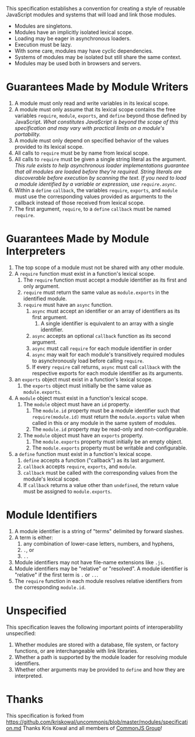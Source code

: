 
This specification establishes a convention for creating a style of
reusable JavaScript modules and systems that will load and link those
modules.

*   Modules are singletons.
*   Modules have an implicitly isolated lexical scope.
*   Loading may be eager in asynchronous loaders.
*   Execution must be lazy.
*   With some care, modules may have cyclic dependencies.
*   Systems of modules may be isolated but still share the same context.
*   Modules may be used both in browsers and servers.


Guarantees Made by Module Writers
=================================

1.  A module must only read and write variables in its lexical scope.
1.  A module must only assume that its lexical scope contains the free
    variables ``require``, ``module``, ``exports``, and ``define``
    beyond those defined by JavaScript.  *What constitutes JavaScript is
    beyond the scope of this specification and may vary with practical
    limits on a module's portability.*
1.  A module must only depend on specified behavior of the values
    provided to its lexical scope.
1.  All calls to ``require`` must be by name from lexical scope.
1.  All calls to ``require`` must be given a single string literal as
    the argument.
    *This rule exists to help asynchronous loader implementations
    guarantee that all modules are loaded before they're required.
    String literals are discoverable before execution by scanning the
    text. If you need to load a module identified by a variable or
    expression, use ``require.async``.*
1.  Within a ``define`` ``callback``, the variables ``require``,
    ``exports``, and ``module`` must use the corresponding values
    provided as arguments to the callback instead of those received from
    lexical scope.
1.  The first argument, ``require``, to a ``define`` ``callback`` must
    be named ``require``.


Guarantees Made by Module Interpreters
======================================

1.  The top scope of a module must not be shared with any other module.
1.  A ``require`` function must exist in a function's lexical scope.
    1.  The ``require`` function must accept a module identifier as its
        first and only argument.
    1.  ``require`` must return the same value as ``module.exports`` in
        the identified module.
    1.  ``require`` must have an ``async`` function.
        1.  ``async`` must accept an identifier or an array of
            identifiers as its first argument.
            1.  A single identifier is equivalent to an array with a
                single identifier.
        1.  ``async`` accepts an optional ``callback`` function as its
            second argument.
        1.  ``async`` must call ``require`` for each module identifier
            in order
        1.  ``async`` may wait for each module's transitively required
            modules to asynchronously load before calling ``require``.
        1.  If every ``require`` call returns, ``async`` must call
            ``callback`` with the respective exports for each module
            identifier as its arguments.
1.  an ``exports`` object must exist in a function's lexical scope.
    1.  the ``exports`` object must initially be the same value as
        ``module.exports``.
1.  A ``module`` object must exist in a function's lexical scope.
    1.  The ``module`` object must have an ``id`` property.
        1.  The ``module.id`` property must be a module identifier such
            that ``require(module.id)`` must return the
            ``module.exports`` value when called in this or any module
            in the same system of modules.
        1.  The ``module.id`` property may be read-only and
            non-configurable.
    1.  The ``module`` object must have an ``exports`` property.
        1.  The ``module.exports`` property must initially be an empty
            object.
        1.  The ``module.exports`` property must be writable and
            configurable.
1.  a ``define`` function must exist in a function's lexical scope.
    1.  ``define`` accepts a function ("callback") as its last argument.
    1.  ``callback`` accepts ``require``, ``exports``, and ``module``.
    1.  ``callback`` must be called with the corresponding values from
        the module's lexical scope.
    1.  If ``callback`` returns a value other than ``undefined``, the
        return value must be assigned to ``module.exports``.


Module Identifiers
==================

1.  A module identifier is a string of "terms" delimited by forward
    slashes.
1.  A term is either:
    1.  any combination of lower-case letters, numbers, and hyphens,
    1.  ``.``, or
    1.  ``..``
1.  Module identifiers may not have file-name extensions like
    ``.js``.
1.  Module identifiers may be "relative" or "resolved".  A module
    identifier is "relative" if the first term is ``.`` or ``..``.
1.  The ``require`` function in each module resolves relative
    identifiers from the corresponding ``module.id``.


Unspecified
===========

This specification leaves the following important points of
interoperability unspecified:

1.  Whether modules are stored with a database, file system, or factory
    functions, or are interchangeable with link libraries.
1.  Whether a path is supported by the module loader for resolving
    module identifiers.
1.  Whether other arguments may be provided to ``define`` and how they
    are interpreted.


Thanks
=======

This specification is forked from <https://github.com/kriskowal/uncommonjs/blob/master/modules/specification.md>
Thanks Kris Kowal and all members of [CommonJS Group](http://groups.google.com/group/commonjs)!
